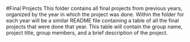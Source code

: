 #Final Projects
This folder contains all final projects from previous years, organized by the year in which the project was done.
Within the folder for each year will be a similar README file containing a table of all the final projects that
were done that year. This table will contain the group name, project title, group members, and a brief description of the project.
